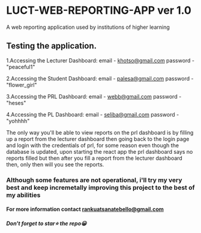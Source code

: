 # LUCT-WEB-REPORTING-APP ver 1.0
A web reporting application used by institutions of higher learning

## Testing the application.

1.Accessing the Lecturer Dashboard:
email - khotso@gmail.com password - "peaceful1"

2.Accessing the Student Dashboard:
email - palesa@gmail.com password - "flower_girl"

3.Accessing the PRL Dashboard:
email - webb@gmail.com password - "heses"

4.Accessing the PL Dashboard:
email - seliba@gmail.com password - "yohhhh"

 The only way you'll be able to view reports on the prl dashboard is by filling up a report from the lecturer dashboard then going back to the login page and login with the credentials of prl, for some reason even though the database is updated, upon starting the react app the prl dashboard says no reports filled but then after you fill a report from the lecturer dashboard then, only then will you see the reports.

### Although some features are not operational, i'll try my very best and keep incremetally improving this project to the best of my abilities

#### For more information contact rankuatsanatebello@gmail.com

##### Don't forget to star⭐ the repo😀
